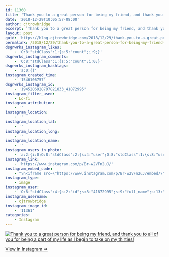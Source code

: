 ```yaml
---
id: 11360
title: 'Thank you to a great person for being my friend, and thank you to all of you for being a part of my life as I begin to take on my thirties!'
date: '2018-12-29T10:05:57-08:00'
author: cjtrowbridge
excerpt: 'Thank you to a great person for being my friend, and thank you to all of you for being a part of my life as I begin to take on my thirties!'
layout: post
guid: 'https://blog.cjtrowbridge.com/2018/12/29/thank-you-to-a-great-person-for-being-my-friend-and-thank-you-to-all-of-you-for-being-a-part-of-my-life-as-i-begin-to-take-on-my-thirties/'
permalink: /2018/12/29/thank-you-to-a-great-person-for-being-my-friend-and-thank-you-to-all-of-you-for-being-a-part-of-my-life-as-i-begin-to-take-on-my-thirties/
dsgnwrks_instagram_likes:
    - 'O:8:"stdClass":1:{s:5:"count";i:9;}'
dsgnwrks_instagram_comments:
    - 'O:8:"stdClass":1:{s:5:"count";i:0;}'
dsgnwrks_instagram_hashtags:
    - 'a:0:{}'
instagram_created_time:
    - '1546106757'
dsgnwrks_instagram_id:
    - '1945206928797821833_41872995'
instagram_filter_used:
    - Lo-fi
instagram_attribution:
    - ''
instagram_location:
    - ''
instagram_location_lat:
    - ''
instagram_location_long:
    - ''
instagram_location_name:
    - ''
instagram_users_in_photo:
    - 'a:2:{i:0;O:8:"stdClass":2:{s:4:"user";O:8:"stdClass":1:{s:8:"username";s:10:"jacobromog";}s:8:"position";O:8:"stdClass":2:{s:1:"x";d:0.22777778;s:1:"y";d:0.61290324;}}i:1;O:8:"stdClass":2:{s:4:"user";O:8:"stdClass":1:{s:8:"username";s:10:"abeebuzzed";}s:8:"position";O:8:"stdClass":2:{s:1:"x";d:0.06481481;s:1:"y";d:0.4676089;}}}'
instagram_link:
    - 'https://www.instagram.com/p/Br-w2VFn2uJ/'
instagram_embed_code:
    - "\n<iframe src=\"https://www.instagram.com/p/Br-w2VFn2uJ/embed/\" width=\"612\" height=\"710\" frameborder=\"0\" scrolling=\"no\" allowtransparency=\"true\" class=\"insta-image-embed\"></iframe>\n"
instagram_type:
    - image
instagram_user:
    - 'O:8:"stdClass":4:{s:2:"id";s:8:"41872995";s:9:"full_name";s:13:"CJ Trowbridge";s:15:"profile_picture";s:174:"https://scontent.cdninstagram.com/vp/da3ecd55cee00cc9e24cf858f080f6fd/5CCD941C/t51.2885-19/s150x150/13724650_1188772791164794_142557231_a.jpg?_nc_ht=scontent.cdninstagram.com";s:8:"username";s:12:"cjtrowbridge";}'
instagram_username:
    - cjtrowbridge
instagram_image_id:
    - '11361'
categories:
    - Instagram
---
```


[![Thank you to a great person for being my friend, and thank you to all of you for being a part of my life as I begin to take on my thirties!](https://blog.cjtrowbridge.com/wp-content/uploads/2018/12/thank-you-to-a-great-1-1.jpg)](https://www.instagram.com/p/Br-w2VFn2uJ/)

[View in Instagram ⇒](https://www.instagram.com/p/Br-w2VFn2uJ/)